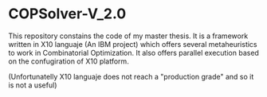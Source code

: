 # COPSolver-V_2.0
This repository constains the code of my master thesis.
It is a framework written in X10 languaje (An IBM project) which offers several metaheuristics to work in Combinatorial Optimization.
It also offers parallel execution based on the confugiration of X10 platform.

(Unfortunatelly X10 languaje does not reach a "production grade" and so it is not a useful)
